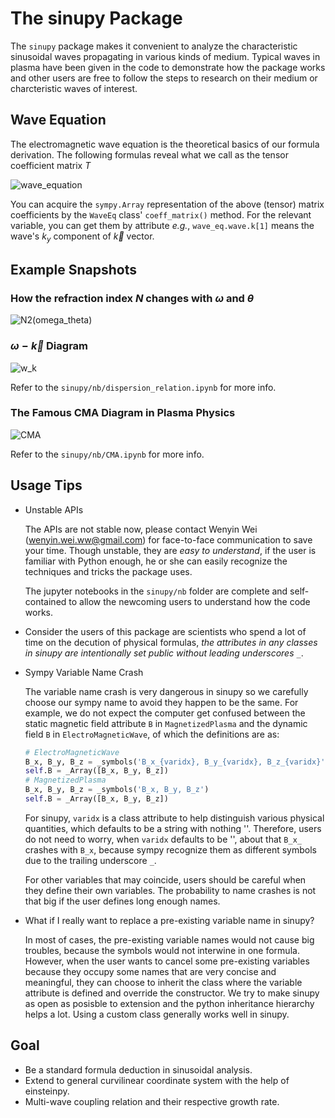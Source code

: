 # The sinupy Package

The `sinupy` package makes it convenient to analyze the characteristic sinusoidal waves propagating in various kinds of medium. Typical waves in plasma have been given in the code to demonstrate how the package works and other users are free to follow the steps to research on their medium or charcteristic waves of interest.
## Wave Equation

The electromagnetic wave equation is the theoretical basics of our formula derivation. The following formulas reveal what we call as the tensor coefficient matrix $T$

![wave_equation](https://wxy-1259064855.cos.ap-beijing.myqcloud.com/img/wave_equation_1620560123020.png)



You can acquire the `sympy.Array` representation of the above (tensor) matrix coefficients by the `WaveEq` class' `coeff_matrix()` method. For the relevant variable, you can get them by attribute *e.g.*, `wave_eq.wave.k[1]` means the wave's $k_y$ component of $\vec{k}$ vector.

## Example Snapshots

### How the refraction index $N$ changes with $\omega$ and $\theta$

![N2(omega_theta)](https://wxy-1259064855.cos.ap-beijing.myqcloud.com/img/N2(omega_theta)_1620558947574.png)

### $\omega-\vec{k}$ Diagram
![w_k](https://wxy-1259064855.cos.ap-beijing.myqcloud.com/img/w_k_1620558958144.png)

Refer to the `sinupy/nb/dispersion_relation.ipynb` for more info.
### The Famous CMA Diagram in Plasma Physics
![CMA](https://wxy-1259064855.cos.ap-beijing.myqcloud.com/img/CMA_1620558952738.png)

Refer to the `sinupy/nb/CMA.ipynb` for more info.



## Usage Tips

- Unstable APIs

    The APIs are not stable now, please contact Wenyin Wei (wenyin.wei.ww@gmail.com) for face-to-face communication to save your time. Though unstable, they are *easy to understand*, if the user is familiar with Python enough, he or she can easily recognize the techniques and tricks the package uses.

    The jupyter notebooks in the `sinupy/nb` folder are complete and self-contained to allow the newcoming users to understand how the code works.

- Consider the users of this package are scientists who spend a lot of time on the decution of physical formulas, *the attributes in any classes in sinupy are intentionally set public without leading underscores* `_`.

- Sympy Variable Name Crash

    The variable name crash is very dangerous in sinupy so we carefully choose our sympy name to avoid they happen to be the same. For example, we do not expect the computer get confused between the static magnetic field attribute `B` in `MagnetizedPlasma` and the dynamic field `B` in `ElectroMagneticWave`, of which the definitions are as:

    ```python
    # ElectroMagneticWave
    B_x, B_y, B_z = _symbols('B_x_{varidx}, B_y_{varidx}, B_z_{varidx}'.format(varidx=self.varidx), complex=True)
    self.B = _Array([B_x, B_y, B_z])
    # MagnetizedPlasma
    B_x, B_y, B_z = _symbols('B_x, B_y, B_z')
    self.B = _Array([B_x, B_y, B_z])
    ```

    For sinupy, `varidx` is a class attribute to help distinguish various physical quantities, which defaults to be a string with nothing ''. Therefore, users do not need to worry, when `varidx` defaults to be '',  about that `B_x_` crashes with `B_x`, because sympy recognize them as different symbols due to the trailing underscore `_`.

    For other variables that may coincide, users should be careful when they define their own variables. The probability to name crashes is not that big if the user defines long enough names.

- What if I really want to replace a pre-existing variable name in sinupy? 

    In most of cases, the pre-existing variable names would not cause big troubles, because the symbols would not interwine in one formula. However, when the user wants to cancel some pre-existing variables because they occupy some names that are very concise and meaningful, they can choose to inherit the class where the variable attribute is defined and override the constructor. We try to make sinupy as open as posisble to extension and the python inheritance hierarchy helps a lot. Using a custom class generally works well in sinupy.

## Goal

- Be a standard formula deduction in sinusoidal analysis.
- Extend to general curvilinear coordinate system with the help of einsteinpy.
- Multi-wave coupling relation and their respective growth rate.